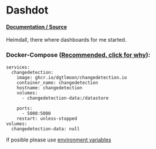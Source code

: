 # Dashdot

#### [Documentation / Source](https://github.com/MauriceNino/dashdot)

Heimdall, there where dashboards for me started.

### Docker-Compose ([Recommended, click for why](https://docs.docker.com/compose/intro/features-uses/)):

```
services:
  changedetection:
    image: ghcr.io/dgtlmoon/changedetection.io
    container_name: changedetection
    hostname: changedetection
    volumes:
      - changedetection-data:/datastore

    ports:
      - 5000:5000
    restart: unless-stopped
volumes:
  changedetection-data: null
```

If posible please use [environment variables](https://docs.docker.com/compose/environment-variables/set-environment-variables/)